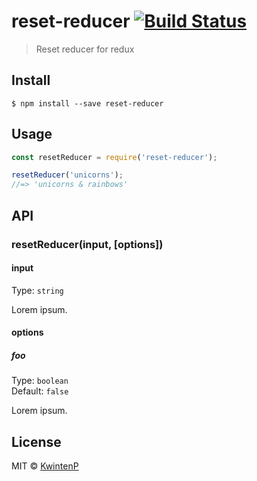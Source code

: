 # reset-reducer [![Build Status](https://travis-ci.org/kwintenp/reset-reducer.svg?branch=master)](https://travis-ci.org/kwintenp/reset-reducer)

> Reset reducer for redux 


## Install

```
$ npm install --save reset-reducer
```


## Usage

```js
const resetReducer = require('reset-reducer');

resetReducer('unicorns');
//=> 'unicorns & rainbows'
```


## API

### resetReducer(input, [options])

#### input

Type: `string`

Lorem ipsum.

#### options

##### foo

Type: `boolean`<br>
Default: `false`

Lorem ipsum.


## License

MIT © [KwintenP](http://blog.kwintenp.com)
